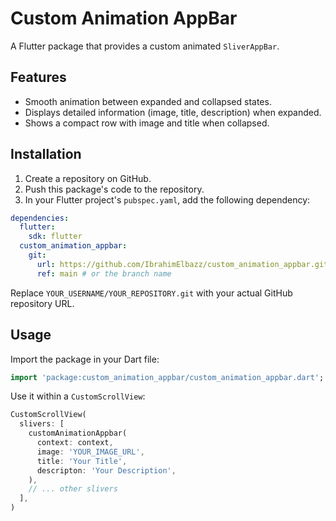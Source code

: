 # Custom Animation AppBar

A Flutter package that provides a custom animated `SliverAppBar`.

## Features

- Smooth animation between expanded and collapsed states.
- Displays detailed information (image, title, description) when expanded.
- Shows a compact row with image and title when collapsed.

## Installation

1.  Create a repository on GitHub.
2.  Push this package's code to the repository.
3.  In your Flutter project's `pubspec.yaml`, add the following dependency:

```yaml
dependencies:
  flutter:
    sdk: flutter
  custom_animation_appbar:
    git:
      url: https://github.com/IbrahimElbazz/custom_animation_appbar.git
      ref: main # or the branch name
```

Replace `YOUR_USERNAME/YOUR_REPOSITORY.git` with your actual GitHub repository URL.

## Usage

Import the package in your Dart file:

```dart
import 'package:custom_animation_appbar/custom_animation_appbar.dart';
```

Use it within a `CustomScrollView`:

```dart
CustomScrollView(
  slivers: [
    customAnimationAppbar(
      context: context,
      image: 'YOUR_IMAGE_URL',
      title: 'Your Title',
      descripton: 'Your Description',
    ),
    // ... other slivers
  ],
)
```
